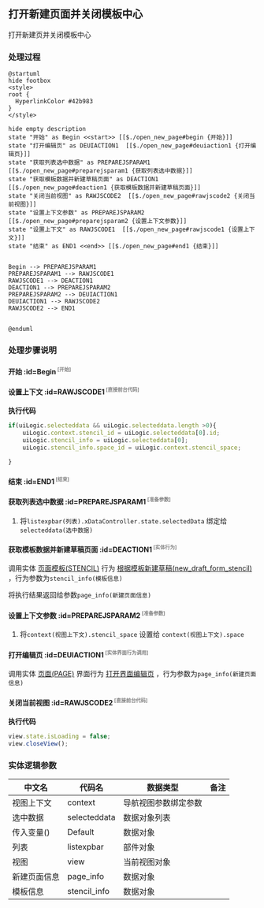 ## 打开新建页面并关闭模板中心 <!-- {docsify-ignore-all} -->

   打开新建页并关闭模板中心

### 处理过程

```plantuml
@startuml
hide footbox
<style>
root {
  HyperlinkColor #42b983
}
</style>

hide empty description
state "开始" as Begin <<start>> [[$./open_new_page#begin {开始}]]
state "打开编辑页" as DEUIACTION1  [[$./open_new_page#deuiaction1 {打开编辑页}]]
state "获取列表选中数据" as PREPAREJSPARAM1  [[$./open_new_page#preparejsparam1 {获取列表选中数据}]]
state "获取模板数据并新建草稿页面" as DEACTION1  [[$./open_new_page#deaction1 {获取模板数据并新建草稿页面}]]
state "关闭当前视图" as RAWJSCODE2  [[$./open_new_page#rawjscode2 {关闭当前视图}]]
state "设置上下文参数" as PREPAREJSPARAM2  [[$./open_new_page#preparejsparam2 {设置上下文参数}]]
state "设置上下文" as RAWJSCODE1  [[$./open_new_page#rawjscode1 {设置上下文}]]
state "结束" as END1 <<end>> [[$./open_new_page#end1 {结束}]]


Begin --> PREPAREJSPARAM1
PREPAREJSPARAM1 --> RAWJSCODE1
RAWJSCODE1 --> DEACTION1
DEACTION1 --> PREPAREJSPARAM2
PREPAREJSPARAM2 --> DEUIACTION1
DEUIACTION1 --> RAWJSCODE2
RAWJSCODE2 --> END1


@enduml
```


### 处理步骤说明

#### 开始 :id=Begin<sup class="footnote-symbol"> <font color=gray size=1>[开始]</font></sup>




#### 设置上下文 :id=RAWJSCODE1<sup class="footnote-symbol"> <font color=gray size=1>[直接前台代码]</font></sup>



<p class="panel-title"><b>执行代码</b></p>

```javascript
if(uiLogic.selecteddata && uiLogic.selecteddata.length >0){
    uiLogic.context.stencil_id = uiLogic.selecteddata[0].id;
    uiLogic.stencil_info = uiLogic.selecteddata[0];
    uiLogic.stencil_info.space_id = uiLogic.context.stencil_space;

}
```

#### 结束 :id=END1<sup class="footnote-symbol"> <font color=gray size=1>[结束]</font></sup>




#### 获取列表选中数据 :id=PREPAREJSPARAM1<sup class="footnote-symbol"> <font color=gray size=1>[准备参数]</font></sup>



1. 将`listexpbar(列表).xDataController.state.selectedData` 绑定给  `selecteddata(选中数据)`

#### 获取模板数据并新建草稿页面 :id=DEACTION1<sup class="footnote-symbol"> <font color=gray size=1>[实体行为]</font></sup>



调用实体 [页面模板(STENCIL)](module/Wiki/stencil.md) 行为 [根据模板新建草稿(new_draft_form_stencil)](module/Wiki/stencil#行为) ，行为参数为`stencil_info(模板信息)`

将执行结果返回给参数`page_info(新建页面信息)`

#### 设置上下文参数 :id=PREPAREJSPARAM2<sup class="footnote-symbol"> <font color=gray size=1>[准备参数]</font></sup>



1. 将`context(视图上下文).stencil_space` 设置给  `context(视图上下文).space`

#### 打开编辑页 :id=DEUIACTION1<sup class="footnote-symbol"> <font color=gray size=1>[实体界面行为调用]</font></sup>



调用实体 [页面(PAGE)](module/Wiki/article_page.md) 界面行为 [打开界面编辑页](module/Wiki/article_page#界面行为) ，行为参数为`page_info(新建页面信息)`

#### 关闭当前视图 :id=RAWJSCODE2<sup class="footnote-symbol"> <font color=gray size=1>[直接前台代码]</font></sup>



<p class="panel-title"><b>执行代码</b></p>

```javascript
view.state.isLoading = false;
view.closeView();

```



### 实体逻辑参数

|    中文名   |    代码名    |  数据类型      |备注 |
| --------| --------| --------  | --------   |
|视图上下文|context|导航视图参数绑定参数||
|选中数据|selecteddata|数据对象列表||
|传入变量(<i class="fa fa-check"/></i>)|Default|数据对象||
|列表|listexpbar|部件对象||
|视图|view|当前视图对象||
|新建页面信息|page_info|数据对象||
|模板信息|stencil_info|数据对象||
